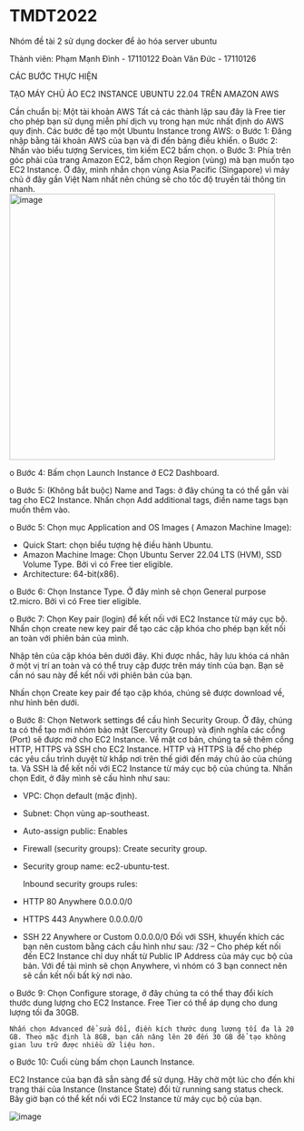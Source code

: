 # TMDT2022

Nhóm đề tài 2 sử dụng docker để ảo hóa server ubuntu

Thành viên:
Phạm Mạnh Đình - 17110122
Đoàn Văn Đức - 17110126

CÁC BƯỚC THỰC HIỆN





TẠO MÁY CHỦ ẢO EC2 INSTANCE UBUNTU 22.04 TRÊN AMAZON AWS

Cần chuẩn bị: Một tài khoản AWS
Tất cả các thành lập sau đây là Free tier cho phép bạn sử dụng miễn phí dịch vụ trong hạn mức nhất định do AWS quy định.
Các bước để tạo một Ubuntu Instance trong AWS:
o	Bước 1: Đăng nhập bằng tải khoản AWS của bạn và đi đến bảng điều khiển.
o	Bước 2: Nhấn vào biểu tượng Services, tìm kiếm EC2 bấm chọn.
o	Bước 3: Phía trên góc phải của trang Amazon EC2, bấm chọn Region (vùng) mà bạn muốn tạo EC2 Instance. Ở đây, mình nhắn chọn vùng Asia Pacific (Singapore) vì máy chủ ở đây gần Việt Nam nhất nên chúng sẽ cho tốc độ truyền tải thông tin nhanh.
 <img width="468" alt="image" src="https://user-images.githubusercontent.com/46060483/202843093-00e5ea40-23f6-4bbb-955e-9013a57262c2.png">

o	Bước 4: Bấm chọn Launch Instance ở EC2 Dashboard.
 
o	Bước 5: (Không bắt buộc) Name and Tags: ở đây chúng ta có thể gắn vài tag cho EC2 Instance. Nhấn chọn Add additional tags, điền name tags bạn muốn thêm vào.
 
 
o	Bước 5: Chọn mục Application and OS Images ( Amazon Machine Image):
-	Quick Start: chọn biểu tượng hệ điều hành Ubuntu.
-	Amazon Machine Image: Chọn Ubuntu Server 22.04 LTS (HVM), SSD Volume Type. Bởi vì có Free tier eligible.
-	Architecture: 64-bit(x86).
 
o	Bước 6: Chọn Instance Type. Ở đây mình sẽ chọn General purpose t2.micro. Bởi vì có Free tier eligible.
 
o	Bước 7: Chọn Key pair (login) để kết nối với EC2 Instance từ máy cục bộ. Nhấn chọn create new key pair để tạo các cặp khóa cho phép bạn kết nối an toàn với phiên bản của mình.
 
Nhập tên của cặp khóa bên dưới đây. Khi được nhắc, hãy lưu khóa cá nhân ở một vị trí an toàn và có thể truy cập được trên máy tính của bạn. Bạn sẽ cần nó sau này để kết nối với phiên bản của bạn.
 
Nhấn chọn Create key pair để tạo cặp khóa, chúng sẽ được download về, như hình bên dưới.
 
o	Bước 8: Chọn Network settings để cấu hình Security Group. Ở đây, chúng ta có thể tạo mới nhóm bảo mật (Sercurity Group) và định nghĩa các cổng (Port) sẽ được mở cho EC2 Instance. Về mặt cơ bản, chúng ta sẽ thêm cổng HTTP, HTTPS và SSH cho EC2 Instance. HTTP và HTTPS là để cho phép các yêu cầu trình duyệt từ khắp nơi trên thế giới đến máy chủ ảo của chúng ta. Và SSH là để kết nối với EC2 Instance từ máy cục bộ của chúng ta. Nhấn chọn Edit, ở đây mình sẽ cấu hình như sau: 
 
-	VPC: Chọn default (mặc định).
-	Subnet: Chọn vùng ap-southeast.
-	Auto-assign public: Enables
-	Firewall (security groups): Create security group.
-	Security group name:  ec2-ubuntu-test.
	
	


 
	Inbound security groups rules:
-	HTTP		80	Anywhere 0.0.0.0/0
-	HTTPS		443	Anywhere 0.0.0.0/0
-	SSH		22	Anywhere or Custom 0.0.0.0/0
Đối với SSH, khuyến khích các bạn nên custom bằng cách cầu hình như sau: <Your Public IP Address>/32 – Cho phép kết nối đến EC2 Instance chỉ duy nhất từ Public IP Address của máy cục bộ của bản. Với đề tài mình sẽ chọn Anywhere, vì nhóm có 3 bạn connect nên sẽ cần kết nối bất kỳ nơi nào.
  
 
o	Bước 9: Chọn Configure storage, ở đây chúng ta có thể thay đổi kích thước dung lượng cho EC2 Instance. Free Tier có thể áp dụng cho dung lượng tối đa 30GB.
 
	Nhấn chọn Advanced để sửa đổi, điền kích thước dung lượng tối đa là 20 GB. Theo mặc định là 8GB, bạn cần nâng lên 20 đến 30 GB để tạo không gian lưu trữ được nhiều dữ liệu hơn.
 

o	Bước 10: Cuối cùng bấm chọn Launch Instance.

 

EC2 Instance của bạn đã sẳn sàng để sử dụng. Hãy chờ một lúc cho đến khi trạng thái của Instance (Instance State) đổi từ running sang status check. Bây giờ bạn có thể kết nối với EC2 Instance từ máy cục bộ của bạn.
 
 
![image](https://user-images.githubusercontent.com/46060483/202843011-a47b0e8a-400a-491c-8730-15cac2422262.png)
